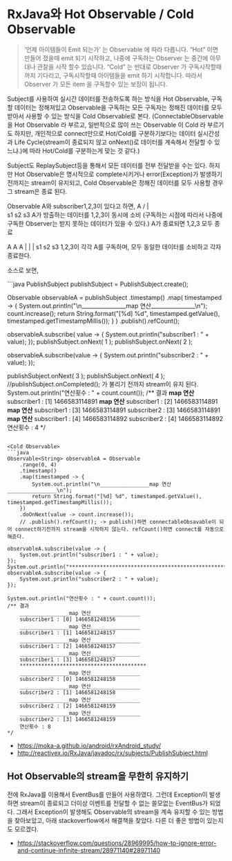 # RxJava와 Hot Observable / Cold Observable

> ‘언제 아이템들이 Emit 되는가’ 는 Observable 에 따라 다릅니다. “Hot” 이면 만들어 졌을때 emit 되기 시작하고, 나중에 구독하는 Observer 는 중간에 아무대나 관찰을 시작 할수 있습니다. “Cold” 는 반대로 Observer 가 구독시작할때까지 기다리고, 구독시작할때 아이템들을 emit 하기 시작합니다. 따라서 Observer 가 모든 item 을 구독할수 있는 보장이 됩니다.

Subject를 사용하여 실시간 데이터를 전송하도록 하는 방식을 Hot Observable, 구독할 데이터는 정해져있고 Observable을 구독하는 모든 구독자는 정해진 데이터를 모두 받아서 사용할 수 있는 방식을 Cold Observable로 본다.
(ConnectableObservable 을 Hot Observable 라 부르고, 일반적으로 많이 쓰는 Observable 이 Cold 라 부르기도 하지만, 개인적으로 connect만으로 Hot/Cold를 구분하기보다는 데이터 실시간성과 Life Cycle(stream이 종료되지 않고 onNext()로 데이터를 계속해서 전달할 수 있느냐.)에 따라 Hot/Cold를 구분하는게 맞는 것 같다.)

Subject도 ReplaySubject등을 통해서 모든 데이터를 전부 전달받을 수는 있다.
하지만 Hot Observable은 명시적으로 complete시키거나 error(Exception)가 발생하기 전까지는 stream이 유지되고,
Cold Observable은 정해진 데이터를 모두 사용할 경우 그 stream은 종료 된다.

Observable A와 subscriber1,2,3이 있다고 하면,
<Hot Observable>
    A
  / | \
s1  s2 s3
A가 방출하는 데이터를 1,2,3이 동시에 소비 (구독하는 시점에 따라서 나중에 구독한 Observer는 받지 못하는 데이터가 있을 수 있다.)
A가 종료되면 1,2,3 모두 종료

<Cold Obervable>
  A  A  A
  |  |  |
  s1 s2 s3
1,2,3이 각각 A를 구독하며, 모두 동일한 데이터를 소비하고 각자 종료한다.

소스로 보면,

<Hot Observable>
```java
PublishSubject<Integer> publishSubject = PublishSubject.create();

Observable<String> observableA = publishSubject
        .timestamp()
        .map( timestamped -> {
            System.out.println("\n________________map 연산________________\n");
            count.increase();
            return String.format("[%d] %d", timestamped.getValue(), timestamped.getTimestampMillis());
        } )
        .publish().refCount();

observableA.subscribe( value -> {
    System.out.println("subscriber1 : " + value);
});
publishSubject.onNext( 1 );
publishSubject.onNext( 2 );

observableA.subscribe(value -> {
    System.out.println("subscriber2 : " + value);
});

publishSubject.onNext( 3 );
publishSubject.onNext( 4 );
//publishSubject.onCompleted(); 가 불리기 전까지 stream이 유지 된다.
System.out.println("연산횟수 : " + count.count());
/** 결과
    ________________map 연산________________
    subscriber1 : [1] 1466583114891
    ________________map 연산________________
    subscriber1 : [2] 1466583114891
    ________________map 연산________________
    subscriber1 : [3] 1466583114891
    subscriber2 : [3] 1466583114891
    ________________map 연산________________
    subscriber1 : [4] 1466583114892
    subscriber2 : [4] 1466583114892
    연산횟수 : 4
*/
```

<Cold Observable>
```java
Observable<String> observableA = Observable
    .range(0, 4)
    .timestamp()
    .map(timestamped -> {
        System.out.println("\n________________map 연산________________\n");
        return String.format("[%d] %d", timestamped.getValue(), timestamped.getTimestampMillis());
    })
    .doOnNext(value -> count.increase());
    // .publish().refCount(); -> publish()하면 connectableObsavable이 되어 connect하기전까지 stream을 시작하지 않는다. refCount()하면 connect를 자동으로 해준다.

observableA.subscribe(value -> {
    System.out.println("subscriber1 : " + value);
});
System.out.println("*******************************************************");
observableA.subscribe(value -> {
    System.out.println("subscriber2 : " + value);
});

System.out.println("연산횟수 : " + count.count()); 
/** 결과
    ________________map 연산________________
    subscriber1 : [0] 1466581248156
    ________________map 연산________________
    subscriber1 : [1] 1466581248157
    ________________map 연산________________
    subscriber1 : [2] 1466581248157
    ________________map 연산________________
    subscriber1 : [3] 1466581248157
    *****************************************
    ________________map 연산________________
    subscriber2 : [0] 1466581248158
    ________________map 연산________________
    subscriber2 : [1] 1466581248158
    ________________map 연산________________
    subscriber2 : [2] 1466581248159
    ________________map 연산________________
    subscriber2 : [3] 1466581248159
    연산횟수 : 8
*/
```

- https://moka-a.github.io/android/rxAndroid_study/
- http://reactivex.io/RxJava/javadoc/rx/subjects/PublishSubject.html



## Hot Observable의 stream을 무한히 유지하기

전에 RxJava를 이용해서 EventBus를 만들어 사용하였다.
그런데 Exception이 발생하면 stream이 종료되고 더이상 이벤트를 전달할 수 없는 쓸모없는 EventBus가 되었다.
그래서 Exception이 발생해도 Observable의 stream을 계속 유지할 수 있는 방법을 찾아보았고, 아래 stackoverflow에서 해결책을 찾았다.
다른 더 좋은 방법이 있는지도 모르겠다.
- https://stackoverflow.com/questions/28969995/how-to-ignore-error-and-continue-infinite-stream/28971140#28971140

